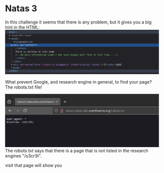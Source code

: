 # Natas 3
In this challenge it seems that there is any problem, but it gives you a big hint in the HTML:
![Screenshot](imgs/natas3_image.png)

What prevent Google, and research engine in general, to find your page?
The robots.txt file!


![Screenshot](imgs/natas3_image2.png)
 The robots.txt says that there is a page that is not listed in the research engines "/s3cr3t".

visit that page will show you
